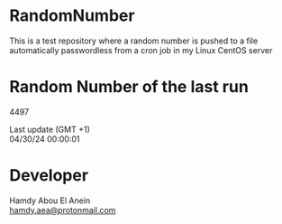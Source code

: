 # RandomNumber    
This is a test repository where a random number is pushed to a file automatically passwordless from a cron job in my Linux CentOS server    
# Random Number of the last run   
4497
      
Last update (GMT +1)    
04/30/24 00:00:01
# Developer    
Hamdy Abou El Anein   
hamdy.aea@protonmail.com
